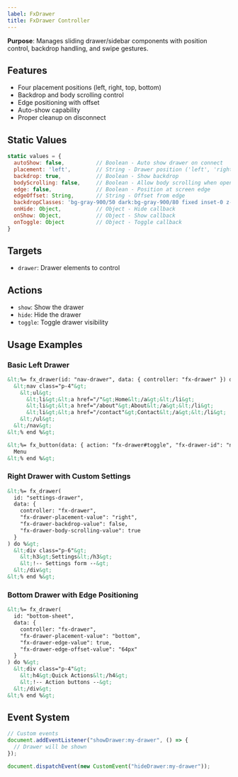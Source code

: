 ```yaml
---
label: FxDrawer
title: FxDrawer Controller
---
```


**Purpose**: Manages sliding drawer/sidebar components with position control, backdrop handling, and swipe gestures.

## Features
- Four placement positions (left, right, top, bottom)
- Backdrop and body scrolling control
- Edge positioning with offset
- Auto-show capability
- Proper cleanup on disconnect

## Static Values
```javascript
static values = {
  autoShow: false,          // Boolean - Auto show drawer on connect
  placement: 'left',        // String - Drawer position ('left', 'right', 'top', 'bottom')
  backdrop: true,           // Boolean - Show backdrop
  bodyScrolling: false,     // Boolean - Allow body scrolling when open
  edge: false,              // Boolean - Position at screen edge
  edgeOffset: String,       // String - Offset from edge
  backdropClasses: 'bg-gray-900/50 dark:bg-gray-900/80 fixed inset-0 z-30',
  onHide: Object,           // Object - Hide callback
  onShow: Object,           // Object - Show callback
  onToggle: Object          // Object - Toggle callback
}
```

## Targets
- `drawer`: Drawer elements to control

## Actions
- `show`: Show the drawer
- `hide`: Hide the drawer
- `toggle`: Toggle drawer visibility

## Usage Examples

### Basic Left Drawer
```html
&lt;%= fx_drawer(id: "nav-drawer", data: { controller: "fx-drawer" }) do %&gt;
  &lt;nav class="p-4"&gt;
    &lt;ul&gt;
      &lt;li&gt;&lt;a href="/"&gt;Home&lt;/a&gt;&lt;/li&gt;
      &lt;li&gt;&lt;a href="/about"&gt;About&lt;/a&gt;&lt;/li&gt;
      &lt;li&gt;&lt;a href="/contact"&gt;Contact&lt;/a&gt;&lt;/li&gt;
    &lt;/ul&gt;
  &lt;/nav&gt;
&lt;% end %&gt;

&lt;%= fx_button(data: { action: "fx-drawer#toggle", "fx-drawer-id": "nav-drawer" }) do %&gt;
  Menu
&lt;% end %&gt;
```

### Right Drawer with Custom Settings
```html
&lt;%= fx_drawer(
  id: "settings-drawer",
  data: {
    controller: "fx-drawer",
    "fx-drawer-placement-value": "right",
    "fx-drawer-backdrop-value": false,
    "fx-drawer-body-scrolling-value": true
  }
) do %&gt;
  &lt;div class="p-6"&gt;
    &lt;h3&gt;Settings&lt;/h3&gt;
    &lt;!-- Settings form --&gt;
  &lt;/div&gt;
&lt;% end %&gt;
```

### Bottom Drawer with Edge Positioning
```html
&lt;%= fx_drawer(
  id: "bottom-sheet",
  data: {
    controller: "fx-drawer",
    "fx-drawer-placement-value": "bottom",
    "fx-drawer-edge-value": true,
    "fx-drawer-edge-offset-value": "64px"
  }
) do %&gt;
  &lt;div class="p-4"&gt;
    &lt;h4&gt;Quick Actions&lt;/h4&gt;
    &lt;!-- Action buttons --&gt;
  &lt;/div&gt;
&lt;% end %&gt;
```

## Event System
```javascript
// Custom events
document.addEventListener("showDrawer:my-drawer", () => {
  // Drawer will be shown
});

document.dispatchEvent(new CustomEvent("hideDrawer:my-drawer"));
```